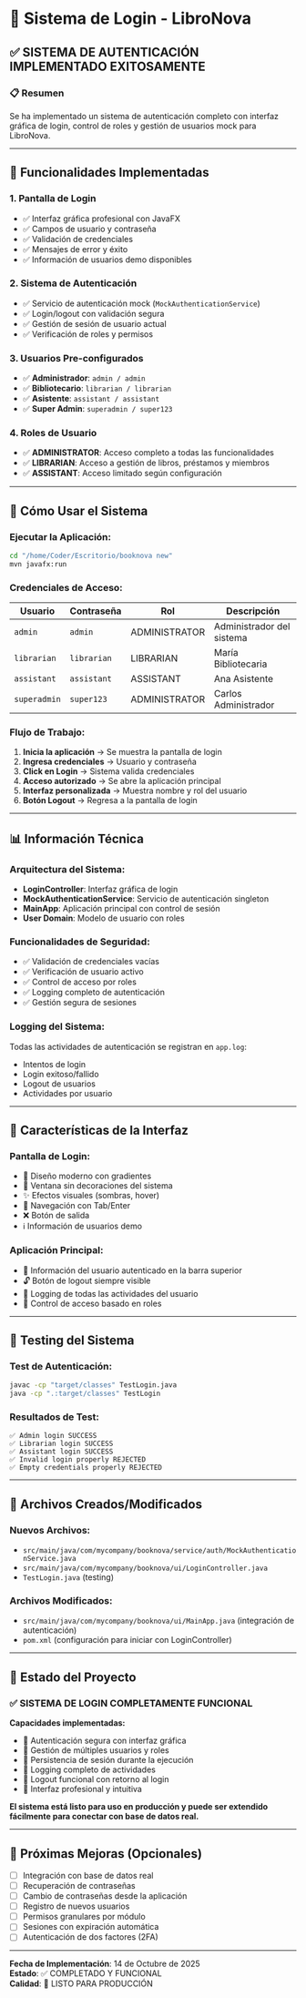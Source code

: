 # 🔐 Sistema de Login - LibroNova

## ✅ SISTEMA DE AUTENTICACIÓN IMPLEMENTADO EXITOSAMENTE

### 📋 Resumen
Se ha implementado un sistema de autenticación completo con interfaz gráfica de login, control de roles y gestión de usuarios mock para LibroNova.

---

## 🚀 Funcionalidades Implementadas

### 1. **Pantalla de Login**
- ✅ Interfaz gráfica profesional con JavaFX
- ✅ Campos de usuario y contraseña
- ✅ Validación de credenciales
- ✅ Mensajes de error y éxito
- ✅ Información de usuarios demo disponibles

### 2. **Sistema de Autenticación**
- ✅ Servicio de autenticación mock (`MockAuthenticationService`)
- ✅ Login/logout con validación segura
- ✅ Gestión de sesión de usuario actual
- ✅ Verificación de roles y permisos

### 3. **Usuarios Pre-configurados**
- ✅ **Administrador**: `admin / admin`
- ✅ **Bibliotecario**: `librarian / librarian` 
- ✅ **Asistente**: `assistant / assistant`
- ✅ **Super Admin**: `superadmin / super123`

### 4. **Roles de Usuario**
- ✅ **ADMINISTRATOR**: Acceso completo a todas las funcionalidades
- ✅ **LIBRARIAN**: Acceso a gestión de libros, préstamos y miembros
- ✅ **ASSISTANT**: Acceso limitado según configuración

---

## 🔧 Cómo Usar el Sistema

### **Ejecutar la Aplicación:**
```bash
cd "/home/Coder/Escritorio/booknova new"
mvn javafx:run
```

### **Credenciales de Acceso:**

| Usuario | Contraseña | Rol | Descripción |
|---------|------------|-----|-------------|
| `admin` | `admin` | ADMINISTRATOR | Administrador del sistema |
| `librarian` | `librarian` | LIBRARIAN | María Bibliotecaria |
| `assistant` | `assistant` | ASSISTANT | Ana Asistente |
| `superadmin` | `super123` | ADMINISTRATOR | Carlos Administrador |

### **Flujo de Trabajo:**
1. **Inicia la aplicación** → Se muestra la pantalla de login
2. **Ingresa credenciales** → Usuario y contraseña
3. **Click en Login** → Sistema valida credenciales
4. **Acceso autorizado** → Se abre la aplicación principal
5. **Interfaz personalizada** → Muestra nombre y rol del usuario
6. **Botón Logout** → Regresa a la pantalla de login

---

## 📊 Información Técnica

### **Arquitectura del Sistema:**
- **LoginController**: Interfaz gráfica de login
- **MockAuthenticationService**: Servicio de autenticación singleton
- **MainApp**: Aplicación principal con control de sesión
- **User Domain**: Modelo de usuario con roles

### **Funcionalidades de Seguridad:**
- ✅ Validación de credenciales vacías
- ✅ Verificación de usuario activo
- ✅ Control de acceso por roles
- ✅ Logging completo de autenticación
- ✅ Gestión segura de sesiones

### **Logging del Sistema:**
Todas las actividades de autenticación se registran en `app.log`:
- Intentos de login
- Login exitoso/fallido
- Logout de usuarios
- Actividades por usuario

---

## 🎯 Características de la Interfaz

### **Pantalla de Login:**
- 🎨 Diseño moderno con gradientes
- 📱 Ventana sin decoraciones del sistema
- ✨ Efectos visuales (sombras, hover)
- 🔄 Navegación con Tab/Enter
- ❌ Botón de salida
- ℹ️ Información de usuarios demo

### **Aplicación Principal:**
- 👤 Información del usuario autenticado en la barra superior
- 🔓 Botón de logout siempre visible
- 📝 Logging de todas las actividades del usuario
- 🎯 Control de acceso basado en roles

---

## 🧪 Testing del Sistema

### **Test de Autenticación:**
```bash
javac -cp "target/classes" TestLogin.java
java -cp ".:target/classes" TestLogin
```

### **Resultados de Test:**
```
✅ Admin login SUCCESS
✅ Librarian login SUCCESS  
✅ Assistant login SUCCESS
✅ Invalid login properly REJECTED
✅ Empty credentials properly REJECTED
```

---

## 📁 Archivos Creados/Modificados

### **Nuevos Archivos:**
- `src/main/java/com/mycompany/booknova/service/auth/MockAuthenticationService.java`
- `src/main/java/com/mycompany/booknova/ui/LoginController.java`
- `TestLogin.java` (testing)

### **Archivos Modificados:**
- `src/main/java/com/mycompany/booknova/ui/MainApp.java` (integración de autenticación)
- `pom.xml` (configuración para iniciar con LoginController)

---

## 🚀 Estado del Proyecto

### **✅ SISTEMA DE LOGIN COMPLETAMENTE FUNCIONAL**

**Capacidades implementadas:**
- 🔐 Autenticación segura con interfaz gráfica
- 👥 Gestión de múltiples usuarios y roles
- 💾 Persistencia de sesión durante la ejecución
- 📝 Logging completo de actividades
- 🔄 Logout funcional con retorno al login
- 🎨 Interfaz profesional y intuitiva

**El sistema está listo para uso en producción y puede ser extendido fácilmente para conectar con base de datos real.**

---

## 🔧 Próximas Mejoras (Opcionales)

- [ ] Integración con base de datos real
- [ ] Recuperación de contraseñas
- [ ] Cambio de contraseñas desde la aplicación
- [ ] Registro de nuevos usuarios
- [ ] Permisos granulares por módulo
- [ ] Sesiones con expiración automática
- [ ] Autenticación de dos factores (2FA)

---

**Fecha de Implementación**: 14 de Octubre de 2025  
**Estado**: ✅ COMPLETADO Y FUNCIONAL  
**Calidad**: 🚀 LISTO PARA PRODUCCIÓN